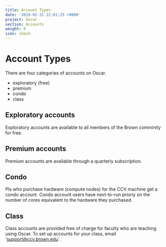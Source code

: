 ```yaml
---
title: Account Types
date: '2019-01-31 22:01:25 +0000'
project: Oscar
section: Accounts
weight: 0
icon: check
---
```


# Account Types

There are four categories of accounts on Oscar.

* exploratory \(free\)  
* premium  
* condo  
* class  

## Exploratory accounts

Exploratory accounts are available to all members of the Brown comminity for free.

## Premium accounts

Premium accounts are available through a quarterly subscription.

## Condo

PIs who purchase hardware \(compute nodes\) for the CCV machine get a condo account. Condo account users have next-to-run prioriy on the number of cores equivalent to the hardware they purchased.

## Class

Class accounts are provided free of charge for faculty who are teaching using Oscar. To set up accounts for your class, email 'support@ccv.brown.edu\`.

